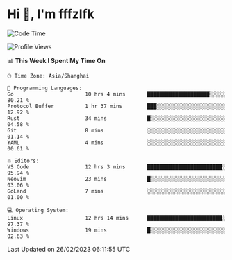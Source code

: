# Hi 👋, I'm fffzlfk

<!--START_SECTION:waka-->
![Code Time](http://img.shields.io/badge/Code%20Time-55%20hrs%202%20mins-blue)

![Profile Views](http://img.shields.io/badge/Profile%20Views-7-blue)

📊 **This Week I Spent My Time On** 

```text
🕑︎ Time Zone: Asia/Shanghai

💬 Programming Languages: 
Go                       10 hrs 4 mins       ████████████████████░░░░░   80.21 % 
Protocol Buffer          1 hr 37 mins        ███░░░░░░░░░░░░░░░░░░░░░░   12.92 % 
Rust                     34 mins             █░░░░░░░░░░░░░░░░░░░░░░░░   04.58 % 
Git                      8 mins              ░░░░░░░░░░░░░░░░░░░░░░░░░   01.14 % 
YAML                     4 mins              ░░░░░░░░░░░░░░░░░░░░░░░░░   00.61 % 

🔥 Editors: 
VS Code                  12 hrs 3 mins       ████████████████████████░   95.94 % 
Neovim                   23 mins             █░░░░░░░░░░░░░░░░░░░░░░░░   03.06 % 
GoLand                   7 mins              ░░░░░░░░░░░░░░░░░░░░░░░░░   01.00 % 

💻 Operating System: 
Linux                    12 hrs 14 mins      ████████████████████████░   97.37 % 
Windows                  19 mins             █░░░░░░░░░░░░░░░░░░░░░░░░   02.63 % 
```


 Last Updated on 26/02/2023 06:11:55 UTC
<!--END_SECTION:waka-->
